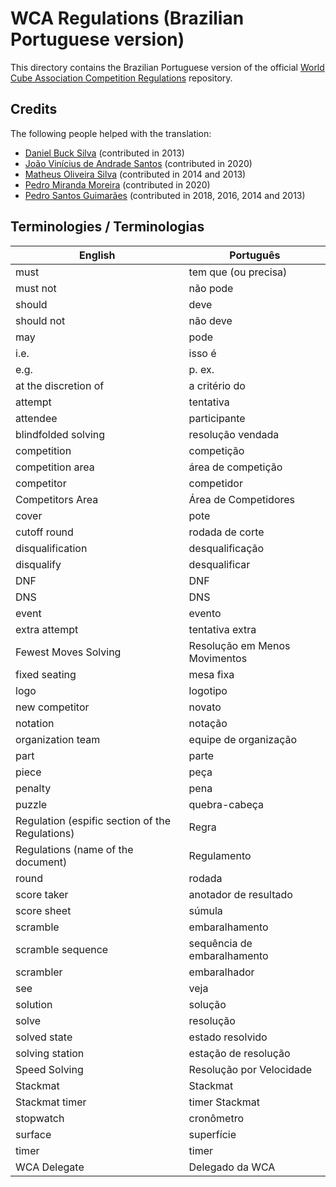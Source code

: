 # WCA Regulations (Brazilian Portuguese version)

This directory contains the Brazilian Portuguese version of
the official [World Cube Association Competition Regulations](https://worldcubeassociation.org/regulations/) repository.

## Credits

The following people helped with the translation:

* [Daniel Buck Silva](https://www.worldcubeassociation.org/persons/2012SILV10) (contributed in 2013)
* [João Vinícius de Andrade Santos](https://www.worldcubeassociation.org/persons/2016SANT66) (contributed in 2020)
* [Matheus Oliveira Silva](https://www.worldcubeassociation.org/persons/2012SILV10) (contributed in 2014 and 2013)
* [Pedro Miranda Moreira](https://www.worldcubeassociation.org/persons/2014MORE05) (contributed in 2020)
* [Pedro Santos Guimarães](https://www.worldcubeassociation.org/persons/2007GUIM01) (contributed in 2018, 2016, 2014 and 2013)


## Terminologies / Terminologias

| English | Português |
|-|-|
|must|tem que (ou precisa)|
|must not|não pode|
|should|deve|
|should not|não deve|
|may|pode|
|i.e.|isso é|
|e.g.|p. ex.|
|at the discretion of|a critério do|
|attempt|tentativa|
|attendee|participante|
|blindfolded solving|resolução vendada|
|competition|competição|
|competition area|área de competição|
|competitor|competidor|
|Competitors Area|Área de Competidores|
|cover|pote|
|cutoff round|rodada de corte|
|disqualification|desqualificação|
|disqualify|desqualificar|
|DNF|DNF|
|DNS|DNS|
|event|evento|
|extra attempt|tentativa extra|
|Fewest Moves Solving|Resolução em Menos Movimentos|
|fixed seating|mesa fixa|
|logo|logotipo|
|new competitor|novato|
|notation|notação|
|organization team|equipe de organização|
|part|parte|
|piece|peça|
|penalty|pena|
|puzzle|quebra-cabeça|
|Regulation (espific section of the Regulations)|Regra|
|Regulations (name of the document)|Regulamento|
|round|rodada|
|score taker|anotador de resultado|
|score sheet|súmula|
|scramble|embaralhamento|
|scramble sequence|sequência de embaralhamento|
|scrambler|embaralhador|
|see|veja|
|solution|solução|
|solve|resolução|
|solved state|estado resolvido|
|solving station|estação de resolução|
|Speed Solving|Resolução por Velocidade|
|Stackmat|Stackmat|
|Stackmat timer|timer Stackmat|
|stopwatch|cronômetro|
|surface|superfície|
|timer|timer|
|WCA Delegate|Delegado da WCA|